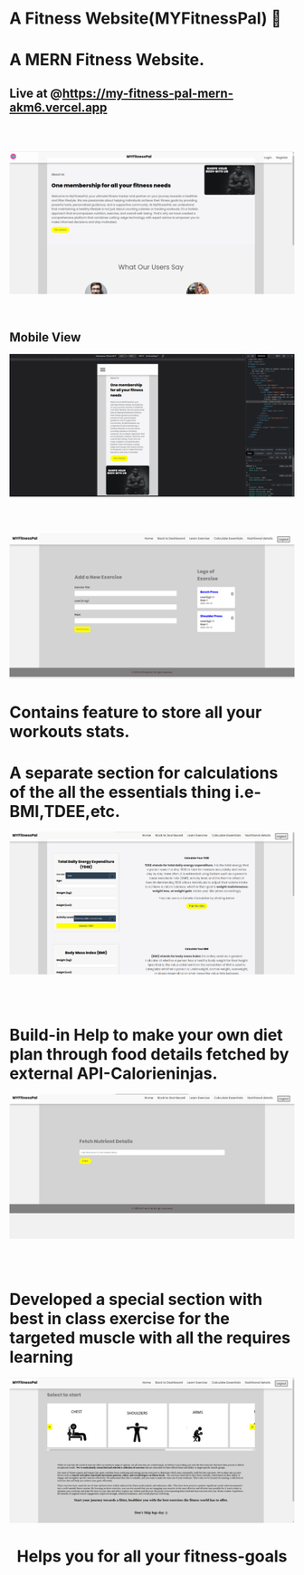 #   A Fitness Website(MYFitnessPal) 💪


# A MERN Fitness Website.
## Live at @https://my-fitness-pal-mern-akm6.vercel.app

</br>
</br>

![preview img](/Home-page1.png)


</br>


## Mobile View

![preview img](/mobile-view.png)


</br>
</br>


![preview img](/nutrient-details1.png)


# Contains feature to store all your workouts stats.
# A separate section for calculations of the all the essentials thing i.e-BMI,TDEE,etc.
![preview img](/calculating_ess1.png)

</br>
</br>



#  Build-in Help to make your own diet plan through food details fetched by external API-Calorieninjas.
![preview img](/Login-page1.png)

</br>
</br>

# Developed a special section with best in class exercise for the targeted muscle with all the requires learning
![preview img](/learn-chest-exercise1.png)
# <center>Helps you for all your fitness-goals<center/>

